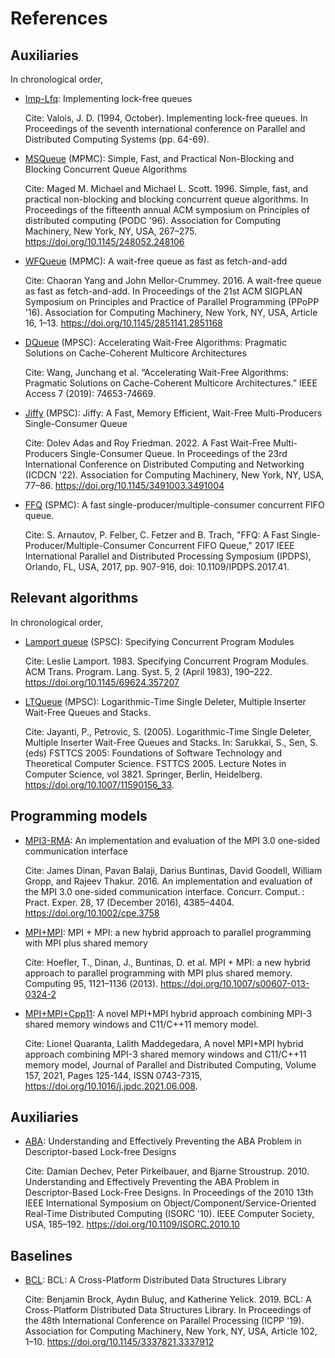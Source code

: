 # References

## Auxiliaries

In chronological order,

- [Imp-Lfq](./Imp-Lfq/README.md): Implementing lock-free queues

  Cite: Valois, J. D. (1994, October). Implementing lock-free queues. In Proceedings of the seventh international conference on Parallel and Distributed Computing Systems (pp. 64-69).

- [MSQueue](./MSQueue/README.md) (MPMC): Simple, Fast, and Practical Non-Blocking and Blocking Concurrent Queue Algorithms

  Cite: Maged M. Michael and Michael L. Scott. 1996. Simple, fast, and practical non-blocking and blocking concurrent queue algorithms. In Proceedings of the fifteenth annual ACM symposium on Principles of distributed computing (PODC '96). Association for Computing Machinery, New York, NY, USA, 267–275. https://doi.org/10.1145/248052.248106

- [WFQueue](./WFQueue/README.md) (MPMC): A wait-free queue as fast as fetch-and-add

  Cite: Chaoran Yang and John Mellor-Crummey. 2016. A wait-free queue as fast as fetch-and-add. In Proceedings of the 21st ACM SIGPLAN Symposium on Principles and Practice of Parallel Programming (PPoPP '16). Association for Computing Machinery, New York, NY, USA, Article 16, 1–13. https://doi.org/10.1145/2851141.2851168

- [DQueue](./DQueue/README.md) (MPSC): Accelerating Wait-Free Algorithms: Pragmatic Solutions on Cache-Coherent Multicore Architectures

  Cite: Wang, Junchang et al. “Accelerating Wait-Free Algorithms: Pragmatic Solutions on Cache-Coherent Multicore Architectures.” IEEE Access 7 (2019): 74653-74669.

- [Jiffy](./Jiffy/README.md) (MPSC): Jiffy: A Fast, Memory Efficient, Wait-Free Multi-Producers Single-Consumer Queue

  Cite: Dolev Adas and Roy Friedman. 2022. A Fast Wait-Free Multi-Producers Single-Consumer Queue. In Proceedings of the 23rd International Conference on Distributed Computing and Networking (ICDCN '22). Association for Computing Machinery, New York, NY, USA, 77–86. https://doi.org/10.1145/3491003.3491004

- [FFQ](./FFQ/README.md) (SPMC): A fast single-producer/multiple-consumer concurrent FIFO queue.

  Cite: S. Arnautov, P. Felber, C. Fetzer and B. Trach, "FFQ: A Fast Single-Producer/Multiple-Consumer Concurrent FIFO Queue," 2017 IEEE International Parallel and Distributed Processing Symposium (IPDPS), Orlando, FL, USA, 2017, pp. 907-916, doi: 10.1109/IPDPS.2017.41. 

## Relevant algorithms

In chronological order,

- [Lamport queue](./Lamport/README.md) (SPSC): Specifying Concurrent Program Modules 

  Cite: Leslie Lamport. 1983. Specifying Concurrent Program Modules. ACM Trans. Program. Lang. Syst. 5, 2 (April 1983), 190–222. https://doi.org/10.1145/69624.357207

- [LTQueue](./LTQueue/README.md) (MPSC): Logarithmic-Time Single Deleter, Multiple Inserter Wait-Free Queues and Stacks.

  Cite: Jayanti, P., Petrovic, S. (2005). Logarithmic-Time Single Deleter, Multiple Inserter Wait-Free Queues and Stacks. In: Sarukkai, S., Sen, S. (eds) FSTTCS 2005: Foundations of Software Technology and Theoretical Computer Science. FSTTCS 2005. Lecture Notes in Computer Science, vol 3821. Springer, Berlin, Heidelberg. https://doi.org/10.1007/11590156_33.

## Programming models

- [MPI3-RMA](./MPI3-RMA/README.md): An implementation and evaluation of the MPI 3.0 one-sided communication interface

  Cite: James Dinan, Pavan Balaji, Darius Buntinas, David Goodell, William Gropp, and Rajeev Thakur. 2016. An implementation and evaluation of the MPI 3.0 one-sided communication interface. Concurr. Comput. : Pract. Exper. 28, 17 (December 2016), 4385–4404. https://doi.org/10.1002/cpe.3758

- [MPI+MPI](./MPI%2BMPI/README.md): MPI + MPI: a new hybrid approach to parallel programming with MPI plus shared memory

  Cite: Hoefler, T., Dinan, J., Buntinas, D. et al. MPI + MPI: a new hybrid approach to parallel programming with MPI plus shared memory. Computing 95, 1121–1136 (2013). https://doi.org/10.1007/s00607-013-0324-2

- [MPI+MPI+Cpp11](./MPI+MPI+Cpp11/README.md): A novel MPI+MPI hybrid approach combining MPI-3 shared memory windows and C11/C++11 memory model.

  Cite: Lionel Quaranta, Lalith Maddegedara, A novel MPI+MPI hybrid approach combining MPI-3 shared memory windows and C11/C++11 memory model, Journal of Parallel and Distributed Computing, Volume 157, 2021, Pages 125-144, ISSN 0743-7315, https://doi.org/10.1016/j.jpdc.2021.06.008.

## Auxiliaries

- [ABA](./ABA/README.md): Understanding and Effectively Preventing the ABA Problem in Descriptor-based Lock-free Designs

  Cite: Damian Dechev, Peter Pirkelbauer, and Bjarne Stroustrup. 2010. Understanding and Effectively Preventing the ABA Problem in Descriptor-Based Lock-Free Designs. In Proceedings of the 2010 13th IEEE International Symposium on Object/Component/Service-Oriented Real-Time Distributed Computing (ISORC '10). IEEE Computer Society, USA, 185–192. https://doi.org/10.1109/ISORC.2010.10

## Baselines

- [BCL](./BCL/README.md): BCL: A Cross-Platform Distributed Data Structures Library

  Cite: Benjamin Brock, Aydın Buluç, and Katherine Yelick. 2019. BCL: A Cross-Platform Distributed Data Structures Library. In Proceedings of the 48th International Conference on Parallel Processing (ICPP '19). Association for Computing Machinery, New York, NY, USA, Article 102, 1–10. https://doi.org/10.1145/3337821.3337912
